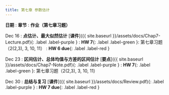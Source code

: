 ```yaml
---
title: 第七章 参数估计
---
```

**日期**
: **章节**
  : **作业（第七章习题）**

Dec 16
: **点估计、最大似然估计** [**课件**]({{ site.baseurl }}/assets/docs/Chap7-Lecture.pdf){: .label .label-purple }
  : **HW 7**{: .label .label-green }: 第七章习题（2(2,3), 3, 10, 11）
: **HW 6 due**{: .label .label-red }

Dec 23
: **区间估计、总体均值与方差的区间估计** [**要点**]({{ site.baseurl }}/assets/docs/Chap7-Note.pdf){: .label .label-purple }
  : **HW 7**{: .label .label-green }: 第七章习题（2(2,3), 3, 10, 11）

Dec 30
: **总结与复习** [**课件**]({{ site.baseurl }}/assets/docs/Review.pdf){: .label .label-purple }
: **HW 7 due**{: .label .label-red }